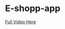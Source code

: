# E-shopp-app
[Full Video Here](https://www.youtube.com/watch?v=BylSLiPYQnA&list=PLuqafq_F_Gi0MntPIKHuXFQYiHyusR79c)
